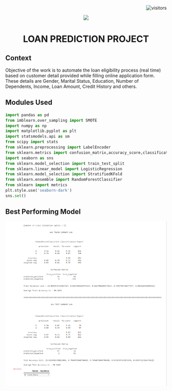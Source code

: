 <p align="right"> <img src="https://visitor-badge.glitch.me/badge?page_id=anidimma.visitor-badge" alt="visitors"> </p>
<p align="center">  <img src="https://www.flaticon.com/svg/vstatic/svg/1907/1907675.svg?token=exp=1619058683~hmac=94f8723ec6c7d1db993a6d6fff2a46ee" width = "200"> </p>

<h1 align="center"> LOAN PREDICTION PROJECT </h1>


## Context
Objective of the work is to automate the loan eligibility process (real time) based on customer detail provided while filling online application form. These details are Gender, Marital Status, Education, Number of Dependents, Income, Loan Amount, Credit History and others.



## Modules Used
```python
import pandas as pd
from imblearn.over_sampling import SMOTE
import numpy as np
import matplotlib.pyplot as plt
import statsmodels.api as sm      
from scipy import stats
from sklearn.preprocessing import LabelEncoder
from sklearn.metrics import confusion_matrix,accuracy_score,classification_report
import seaborn as sns
from sklearn.model_selection import train_test_split
from sklearn.linear_model import LogisticRegression
from sklearn.model_selection import StratifiedKFold
from sklearn.ensemble import RandomForestClassifier
from sklearn import metrics
plt.style.use('seaborn-dark')
sns.set()
```

## Best Performing Model
![](SourceImages/RandomForest.PNG)
